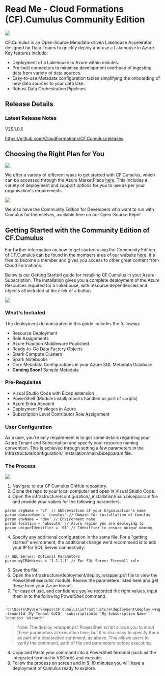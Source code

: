 # Read Me - Cloud Formations (CF).Cumulus Community Edition

[ ![](https://static.wixstatic.com/media/e66568_635e25cb91f44be580ef08cd83e68c6f~mv2.jpg/v1/crop/x_480,y_506,w_5433,h_2414/fill/w_2221,h_987,al_c,q_90,usm_0.66_1.00_0.01,enc_auto/Cumulus%20Diagram.jpg) ](https://static.wixstatic.com/media/e66568_635e25cb91f44be580ef08cd83e68c6f~mv2.jpg/v1/crop/x_480,y_506,w_5433,h_2414/fill/w_2221,h_987,al_c,q_90,usm_0.66_1.00_0.01,enc_auto/Cumulus%20Diagram.jpg)

CF.Cumulus is an Open-Source Metadata-driven Lakehouse Accelerator designed for Data Teams to quickly deploy and use a Lakehouse in Azure. Key features include:
* Deployment of a Lakehouse to Azure within minutes.
* Pre-built connectors to minimise development overhead of ingesting data from variety of data sources.
* Easy-to-use Metadata configuration tables simplifying the onboarding of new data sources to your data lake.
* Robust Data Orchestration Pipelines. 

## Release Details
### Latest Release Notes
V25.1.0.0

https://github.com/CloudFormations/CF.Cumulus/releases

## Choosing the Right Plan for You
[![](https://static.wixstatic.com/media/bacfcb_1c2739eec5e743428df967a8a9ed051a~mv2.png)](https://static.wixstatic.com/media/bacfcb_1c2739eec5e743428df967a8a9ed051a~mv2.png)

We offer a variety of different ways to get started with CF.Cumulus, which can be accessed through the Azure MarketPlace [here](https://azuremarketplace.microsoft.com/en-gb/marketplace/apps?search=cf.cumulus&page=1). This includes a variety of deployment and support options for you to use as per your organisation's requirements.

[![](https://static.wixstatic.com/media/bacfcb_acf5aabad1284e7ba49e83f639ee5e91~mv2.png)](https://static.wixstatic.com/media/bacfcb_acf5aabad1284e7ba49e83f639ee5e91~mv2.png)

We also have the Community Edition for Developers who want to run with Cumulus for themselves, available here on our Open-Source Repo!

## Getting Started with the Community Edition of CF.Cumulus
For further information on how to get started using the Community Edition of CF.Cumulus can be found in the members area of our website [here](https://www.cloudformations.org/cf-cumulus-deployment-guide/). It's free to become a member and gives you access to other great content from Cloud Formations. 

Below is our Getting Started guide for installing CF.Cumulus in your Azure Subscription. The installation gives you a complete deployment of the Azure Resources required for a Lakehouse, with resource dependencies and objects all included at the click of a button.

[![](https://static.wixstatic.com/media/bacfcb_381bbf27373f4ea99dc919d8af47ff56~mv2.png)](https://static.wixstatic.com/media/bacfcb_381bbf27373f4ea99dc919d8af47ff56~mv2.png)

### What's Included
The deployment demonstrated in this guide includes the following:
* Resource Deployment
* Role Assignments
* Azure Function Middleware Published
* Ready-to-Go Data Factory Objects
* Spark Compute Clusters
* Spark Notebooks
* Core Metadata Configurations in your Azure SQL Metadata Database
* **Coming Soon!** Sample Metadata 


### Pre-Requisites
* Visual Studio Code with Bicep extension
* PowerShell (Module install/imports handled as part of scripts)
* Azure Entra Account
* Deployment Privileges in Azure
* Subscription Level Contributor Role Assignment


### User Configuration
As a user, you're only requirement is to get some details regarding your Azure Tenant and Subscription and specify your resource naming convention. This is achieved through setting a few parameters in the infrastructure/configuration/_installation/main.bicepparam file.


### The Process
[![](https://static.wixstatic.com/media/bacfcb_4c93b531a1264bd4a71ceefce9ac4061~mv2.png)](https://static.wixstatic.com/media/bacfcb_4c93b531a1264bd4a71ceefce9ac4061~mv2.png)

1. Navigate to our CF.Cumulus GitHub repository.
2. Clone the repo to your local computer and open in Visual Studio Code.
3. Open the infrastructure/configuration/_installation/main.bicepparam file and provide your values for the following parameters:

```
param orgName = 'cf' // Abbreviation of your Organisation's name
param domainName = 'cumulus' // Domain for installation of Cumulus
param envName = 'dev' // Environment name
param location = 'uksouth' // Azure region you are deploying to
param uniqueIdentifier = '01' // Identifier to ensure unique naming
```

4. Specify any additional configuration in the same file. For a "getting started" environment, the additional change we'd recommend is to add your IP for SQL Server connectivity:
```
// SQL Server: Optional Parameters
param myIPAddress = '1.1.1.1' // For SQL Server Firewall rule
```
5. Save the file!
6. Open the infrastructure/deployment/deploy_wrapper.ps1 file to view the PowerShell executor module. Review the parameters listed here and get these from your Azure tenant.
7. For ease of use, and confidence you've recorded the right values, input them in to the following PowerShell command:
```
. 'C:\Users\MyUser\Repos\CF.Cumulus\infrastructure\deployment\deploy_wrapper.ps1' -tenantId 'My Tenant GUID' -subscriptionId 'My Subscription Name' -location 'uksouth'
```
> Note: The deploy_wrapper.ps1 PowerShell script allows you to input these parameters at execution time, but it is also easy to specify them as part of a declarative statement, as above. This allows users to verify the command, path of file and parameters before executing.

8. Copy and Paste your command into a PowerShell terminal (such as the integrated terminal in VSCode) and execute.
9. Follow the process on screen and in 5-10 minutes you will have a deployment of Cumulus ready to explore.